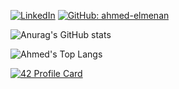 <a  href="https://www.linkedin.com/in/ahel-men/" target="_blank"><img src="https://img.shields.io/badge/LinkedIn-%230077B5.svg?&style=flat-square&logo=linkedin&logoColor=white" alt="LinkedIn"></a>
[![GitHub: ahmed-elmenan](https://img.shields.io/github/followers/mhouiri?label=follow&style=social)](https://github.com/ahmed-elmenan)

![Anurag's GitHub stats](https://github-readme-stats.vercel.app/api?username=ahmed-elmenan&show_icons=true&theme=radical)

 <img align="center" src="https://github-readme-stats.vercel.app/api/top-langs/?username=ahmed-elmenan&count_private=true&show_icons=true&theme=radical" alt="Ahmed's Top Langs" />
 
[![42 Profile Card](https://1337-readme.vercel.app/api/profile?cursus=42cursus&dark=true&email=hide&leet_logo=hide&login=ahel-men)](https://github.com/mohouyizme/1337-readme)
